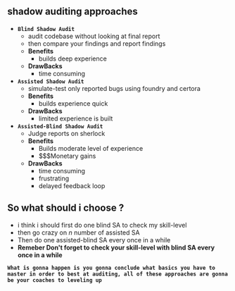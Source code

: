 ## shadow auditing approaches
- **`Blind Shadow Audit`**
   - audit codebase without looking at final report
   - then compare your findings and report findings
   - **Benefits**
     - builds deep experience 
   - **DrawBacks**
     - time consuming
- **`Assisted Shadow Audit`**
   - simulate-test only reported bugs using foundry and certora
   - **Benefits**
     - builds experience quick 
   - **DrawBacks**
     - limited experience is built
- **`Assisted-Blind Shadow Audit`**
   - Judge reports on sherlock
   - **Benefits**
     - Builds moderate level of experience
     - $$$Monetary gains
   - **DrawBacks**
     - time consuming 
     - frustrating
     - delayed feedback loop

## So what should i choose ?
- i think i should first do one blind SA to check my skill-level
- then go crazy on *n* number of assisted SA
- Then do one assisted-blind SA every once in a while
- **Remeber Don't forget to check your skill-level with blind SA every once in a while**

**`What is gonna happen is you gonna conclude what basics you have to master in order to best at auditing, all of these approaches are gonna be your coaches to leveling up`**
